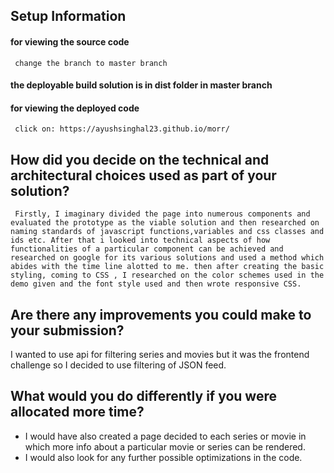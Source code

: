 ## **Setup Information**

#### for viewing the source code 
     change the branch to master branch 

#### the deployable build solution is in dist folder in master branch

#### for viewing the deployed code
     click on: https://ayushsinghal23.github.io/morr/

## How did you decide on the technical and architectural choices used as part of your solution?
     Firstly, I imaginary divided the page into numerous components and evaluated the prototype as the viable solution and then researched on naming standards of javascript functions,variables and css classes and ids etc. After that i looked into technical aspects of how functionalities of a particular component can be achieved and researched on google for its various solutions and used a method which abides with the time line alotted to me. then after creating the basic styling, coming to CSS , I researched on the color schemes used in the demo given and the font style used and then wrote responsive CSS.


## Are there any improvements you could make to your submission?

 I wanted to use api for filtering series and movies but it was the frontend challenge so I decided to use filtering of JSON feed.


## What would you do differently if you were allocated more time?
  
  - I would have also created a page decided to each series or movie in which more info about a particular movie or series can be rendered.
  - I would also look for any further possible optimizations in the code.
